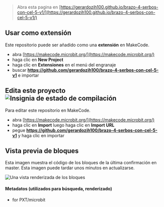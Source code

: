 
> Abra esta pagina en [https://gerardozih100.github.io/brazo-4-serbos-con-cel-5-v1/](https://gerardozih100.github.io/brazo-4-serbos-con-cel-5-v1/)

## Usar como extensión

Este repositorio puede ser añadido como una **extensión** en MakeCode.

* abra [https://makecode.microbit.org/](https://makecode.microbit.org/)
* haga clic en **New Project**
* haga clic en **Extensiones** en el menú del engranaje
* buscar **https://github.com/gerardozih100/brazo-4-serbos-con-cel-5-v1** e importar

## Edita este proyecto ![Insignia de estado de compilación](https://github.com/gerardozih100/brazo-4-serbos-con-cel-5-v1/workflows/MakeCode/badge.svg)

Para editar este repositorio en MakeCode.

* abra [https://makecode.microbit.org/](https://makecode.microbit.org/)
* haga clic en **Import** luego haga clic en **Import URL**
* pegue **https://github.com/gerardozih100/brazo-4-serbos-con-cel-5-v1** y haga clic en importar

## Vista previa de bloques

Esta imagen muestra el código de los bloques de la última confirmación en master.
Esta imagen puede tardar unos minutos en actualizarse.

![Una vista renderizada de los bloques](https://github.com/gerardozih100/brazo-4-serbos-con-cel-5-v1/raw/master/.github/makecode/blocks.png)

#### Metadatos (utilizados para búsqueda, renderizado)

* for PXT/microbit
<script src="https://makecode.com/gh-pages-embed.js"></script><script>makeCodeRender("{{ site.makecode.home_url }}", "{{ site.github.owner_name }}/{{ site.github.repository_name }}");</script>
